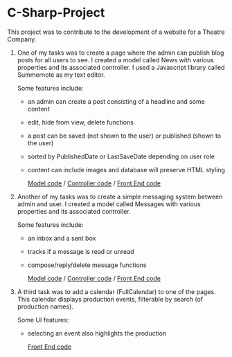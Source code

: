 # C-Sharp-Project

This project was to contribute to the development of a website for a Theatre Company. 

1.  One of my tasks was to create a page where the admin can publish blog posts for all users to see.
    I created a model called News with various properties and its associated controller. 
    I used a Javascript library called Summernote as my text editor. 
    
    Some features include: 
    - an admin can create a post consisting of a headline and some content
    - edit, hide from view, delete functions
    - a post can be saved (not shown to the user) or published (shown to the user) 
    - sorted by PublishedDate or LastSaveDate depending on user role
    - content can include images and database will preserve HTML styling

        [Model code](https://github.com/sepan314/C-Sharp-.NET-Code/blob/master/NewsModel.cs)    /   [Controller code](https://github.com/sepan314/C-Sharp-.NET-Code/blob/master/NewsController.cs)  /   [Front End code](https://github.com/sepan314/C-Sharp-.NET-Code/blob/master/NewsHTML.cshtml)


2.  Another of my tasks was to create a simple messaging system between admin and user.
    I created a model called Messages with various properties and its associated controller. 
    
    Some features include:
    - an inbox and a sent box
    - tracks if a message is read or unread
    - compose/reply/delete message functions
        
      [Model code](https://github.com/sepan314/C-Sharp-.NET-Code/blob/master/MsgModel.cs)  /  [Controller code](https://github.com/sepan314/C-Sharp-.NET-Code/blob/master/MsgController.cs)   /   [Front End code](https://github.com/sepan314/C-Sharp-.NET-Code/blob/master/MsgHTML.cshtml)


3.  A third task was to add a calendar (FullCalendar) to one of the pages. 
    This calendar displays production events, filterable by search (of production names).
    
    Some UI features:
    - selecting an event also highlights the production

      [Front End code](https://github.com/sepan314/C-Sharp-.NET-Code/blob/master/CalendarHTML.cshtml)
